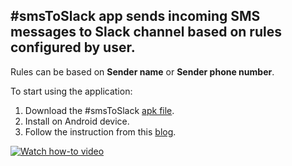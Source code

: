 ## #smsToSlack app sends incoming SMS messages to Slack channel based on rules configured by user.

Rules can be based on **Sender name** or **Sender phone number**.

To start using the application:
1. Download the #smsToSlack [apk file](https://github.com/denyszet/slack-sms/blob/main/smsToSlack.apk).
2. Install on Android device.
3. Follow the instruction from this [blog](https://testyour.app/blog/sms-to-slack).


[![Watch how-to video](https://i9.ytimg.com/vi/0xAdKltF7K0/mq1.jpg?sqp=CNj_8Y4G&rs=AOn4CLAKwsTeuzhXd2pxNNzNOC5bTd1SIw)](https://youtu.be/0xAdKltF7K0)
